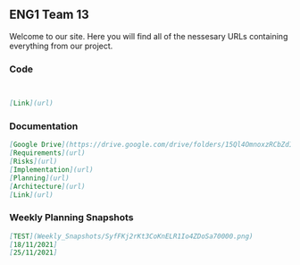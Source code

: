 ## ENG1 Team 13

Welcome to our site. Here you will find all of the nessesary URLs containing everything from our project.

### Code


```markdown


[Link](url) 


```

### Documentation


```markdown
[Google Drive](https://drive.google.com/drive/folders/15Ql4OmnoxzRCbZdIQLNa4MssSRYV9Ell?usp=sharing) 
[Requirements](url) 
[Risks](url) 
[Implementation](url) 
[Planning](url) 
[Architecture](url) 
[Link](url) 
```


### Weekly Planning Snapshots


```markdown
[TEST](Weekly_Snapshots/SyfFKj2rKt3CoKnELR1Io4ZDoSa70000.png)
[18/11/2021]
[25/11/2021]




```
